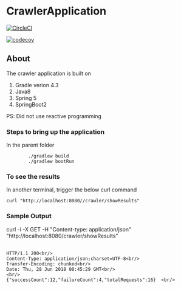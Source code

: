 # CrawlerApplication

[![CircleCI](https://circleci.com/gh/SapnaDerajeRadhakrishna/CrawlerApplication.svg?style=svg)](https://circleci.com/gh/SapnaDerajeRadhakrishna/CrawlerApplication)

[![codecov](https://codecov.io/gh/SapnaDerajeRadhakrishna/CrawlerApplication/branch/master/graph/badge.svg)](https://codecov.io/gh/SapnaDerajeRadhakrishna/CrawlerApplication)


## About 

The crawler application is built on <br/>

1. Gradle verion 4.3
2. Java8
3. Spring 5
4. SpringBoot2

PS: Did not use reactive programming


### Steps to bring up the application

In the parent folder

```
        ./gradlew build
        ./gradlew bootRun
```

### To see the results

In another terminal, trigger the below curl command

```
curl "http://localhost:8080//crawler/showResults"
```


### Sample Output

curl -i -X GET -H "Content-type: application/json" "http://localhost:8080/crawler/showResults" <br/><br/>

```
HTTP/1.1 200<br/>
Content-Type: application/json;charset=UTF-8<br/>
Transfer-Encoding: chunked<br/>
Date: Thu, 28 Jun 2018 00:45:29 GMT<br/> 
<br/>
{"successCount":12,"failureCount":4,"totalRequests":16}  <br/>
```
